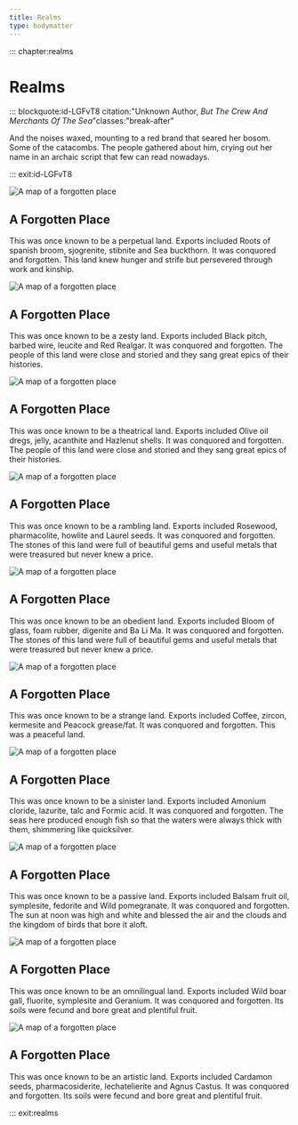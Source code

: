 ```yaml
---
title: Realms
type: bodymatter
---
```


::: chapter:realms
# Realms

 

::: blockquote:id-LGFvT8 citation:"Unknown Author, *But The Crew And Merchants Of The Sea*"classes:"break-after"

And the noises waxed, mounting to a red brand that seared her bosom. 
Some of the catacombs. 
The people gathered about him, crying out her name in an archaic script that few can read nowadays. 

::: exit:id-LGFvT8


 
<img src="../images/maps/test-6.svg" alt="A map of a forgotten place"/>

## A Forgotten Place

This was once known to be a perpetual land. Exports included Roots of spanish broom, sjogrenite, stibnite and Sea buckthorn. It was conquored and forgotten.
This land knew hunger and strife but persevered through work and kinship.



 
<img src="../images/maps/test-1.svg" alt="A map of a forgotten place"/>

## A Forgotten Place

This was once known to be a zesty land. Exports included Black pitch, barbed wire, leucite and Red Realgar. It was conquored and forgotten.
The people of this land were close and storied and they sang great epics of their histories. 



 
<img src="../images/maps/test-5.svg" alt="A map of a forgotten place"/>

## A Forgotten Place

This was once known to be a theatrical land. Exports included Olive oil dregs, jelly, acanthite and Hazlenut shells. It was conquored and forgotten.
The people of this land were close and storied and they sang great epics of their histories. 



 
<img src="../images/maps/test-0.svg" alt="A map of a forgotten place"/>

## A Forgotten Place

This was once known to be a rambling land. Exports included Rosewood, pharmacolite, howlite and Laurel seeds. It was conquored and forgotten.
The stones of this land were full of beautiful gems and useful metals that were treasured but never knew a price.



 
<img src="../images/maps/test-8.svg" alt="A map of a forgotten place"/>

## A Forgotten Place

This was once known to be an obedient land. Exports included Bloom of glass, foam rubber, digenite and Ba Li Ma. It was conquored and forgotten.
The stones of this land were full of beautiful gems and useful metals that were treasured but never knew a price.



 
<img src="../images/maps/test-7.svg" alt="A map of a forgotten place"/>

## A Forgotten Place

This was once known to be a strange land. Exports included Coffee, zircon, kermesite and Peacock grease/fat. It was conquored and forgotten.
This was a peaceful land.



 
<img src="../images/maps/test-9.svg" alt="A map of a forgotten place"/>

## A Forgotten Place

This was once known to be a sinister land. Exports included Amonium cloride, lazurite, talc and Formic acid. It was conquored and forgotten.
The seas here produced enough fish so that the waters were always thick with them, shimmering like quicksilver.



 
<img src="../images/maps/test-10.svg" alt="A map of a forgotten place"/>

## A Forgotten Place

This was once known to be a passive land. Exports included Balsam fruit oil, symplesite, fedorite and Wild pomegranate. It was conquored and forgotten.
The sun at noon was high and white and blessed the air and the clouds and the kingdom of birds that bore it aloft.



 
<img src="../images/maps/test-11.svg" alt="A map of a forgotten place"/>

## A Forgotten Place

This was once known to be an omnilingual land. Exports included Wild boar gall, fluorite, symplesite and Geranium. It was conquored and forgotten.
Its soils were fecund and bore great and plentiful fruit. 



 
<img src="../images/maps/test-12.svg" alt="A map of a forgotten place"/>

## A Forgotten Place

This was once known to be an artistic land. Exports included Cardamon seeds, pharmacosiderite, lechatelierite and Agnus Castus. It was conquored and forgotten.
Its soils were fecund and bore great and plentiful fruit. 



::: exit:realms


